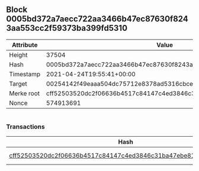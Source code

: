 ## Block 0005bd372a7aecc722aa3466b47ec87630f8243aa553cc2f59373ba399fd5310

Attribute | Value
--- | ---
Height | 37504
Hash | 0005bd372a7aecc722aa3466b47ec87630f8243aa553cc2f59373ba399fd5310
Timestamp | 2021-04-24T19:55:41+00:00
Target | 00254142f49eaaa504dc75712e8378ad5316cbcead634704b3734b6271167cc4
Merke root | cff52503520dc2f06636b4517c84147c4ed3846c31ba47ebe81b639cd0418fb7
Nonce | 574913691

```

```

### Transactions

Hash | Amount
--- | ---
[cff52503520dc2f06636b4517c84147c4ed3846c31ba47ebe81b639cd0418fb7](cff52503520dc2f06636b4517c84147c4ed3846c31ba47ebe81b639cd0418fb7.md) | 10.00000000 SKEPTI 
